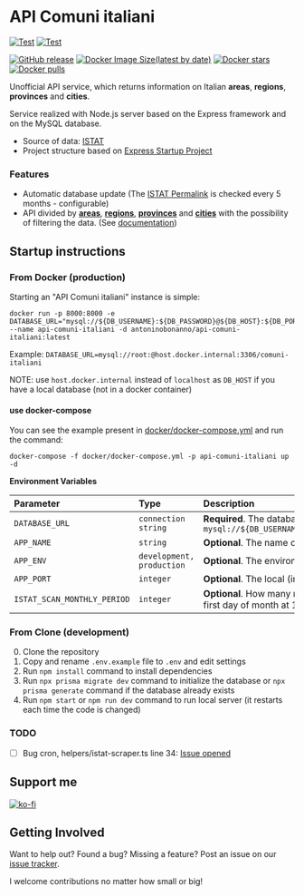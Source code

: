 # API Comuni italiani

[![Test](https://github.com/AntoninoBonanno/api-comuni-italiani/actions/workflows/docker-hub.yml/badge.svg)](https://github.com/AntoninoBonanno/api-comuni-italiani/actions/workflows/docker-hub.yml)
[![Test](https://github.com/AntoninoBonanno/api-comuni-italiani/actions/workflows/codeql-analysis.yml/badge.svg)](https://github.com/AntoninoBonanno/api-comuni-italiani/actions/workflows/codeql-analysis.yml)

[![GitHub release](https://img.shields.io/github/v/release/AntoninoBonanno/api-comuni-italiani)](https://github.com/AntoninoBonanno/api-comuni-italiani/releases)
[![Docker Image Size(latest by date)](https://img.shields.io/docker/image-size/antoninobonanno/api-comuni-italiani)](https://hub.docker.com/r/antoninobonanno/api-comuni-italiani "Click to view the image on Docker Hub")
[![Docker stars](https://img.shields.io/docker/stars/antoninobonanno/api-comuni-italiani.svg)](https://hub.docker.com/r/antoninobonanno/api-comuni-italiani 'DockerHub')
[![Docker pulls](https://img.shields.io/docker/pulls/antoninobonanno/api-comuni-italiani.svg)](https://hub.docker.com/r/antoninobonanno/api-comuni-italiani 'DockerHub')



Unofficial API service, which returns information on Italian **areas**, **regions**, **provinces** and **cities**.

Service realized with Node.js server based on the Express framework and on the MySQL database.

- Source of data: [ISTAT](https://www.istat.it/it/archivio/6789)
- Project structure based
  on [Express Startup Project](https://github.com/AntoninoBonanno/express-startup-project#express-startup-project)

### Features

- Automatic database update (The [ISTAT Permalink](https://www.istat.it/storage/codici-unita-amministrative/Elenco-comuni-italiani.xls) is checked
  every 5 months - configurable)
- API divided by [**areas**](/docs/api.md#areas), [**regions**](/docs/api.md#regions), [**provinces**](/docs/api.md#provinces) and [**cities**](/docs/api.md#cities) with the possibility of filtering the data. (See [documentation](/docs/api.md))

## Startup instructions 

### From Docker (production)

Starting an "API Comuni italiani" instance is simple:

```
docker run -p 8000:8000 -e DATABASE_URL="mysql://${DB_USERNAME}:${DB_PASSWORD}@${DB_HOST}:${DB_PORT}/${DB_DATABASE}" --name api-comuni-italiani -d antoninobonanno/api-comuni-italiani:latest
```

Example: `DATABASE_URL=mysql://root:@host.docker.internal:3306/comuni-italiani`

NOTE: use `host.docker.internal` instead of `localhost` as `DB_HOST` if you have a local database (not in a docker container)

#### use docker-compose

You can see the example present in [docker/docker-compose.yml](docker/docker-compose.yml) and run the command:

```
docker-compose -f docker/docker-compose.yml -p api-comuni-italiani up -d
```

**Environment Variables**

| Parameter | Type | Description |
| :--- | :--- | :--- |
| `DATABASE_URL` | `connection string` | **Required**. The database connection string: `mysql://${DB_USERNAME}:${DB_PASSWORD}@${DB_HOST}:${DB_PORT}/${DB_DATABASE}` |
| `APP_NAME` | `string` | **Optional**. The name of app: default `API Comuni Italiani` |
| `APP_ENV` | `development, production` | **Optional**. The environment mode: default `production` |
| `APP_PORT` | `integer` | **Optional**. The local (internal) port where the server is exposed: default `8000` |
| `ISTAT_SCAN_MONTHLY_PERIOD` | `integer` | **Optional**. How many months you want to scan on the ISTAT site, started every first day of month at 10:00: default `5` |

### From Clone (development)

0. Clone the repository
1. Copy and rename `.env.example` file to `.env` and edit settings
2. Run `npm install` command to install dependencies
3. Run `npx prisma migrate dev` command to initialize the database or `npx prisma generate` command if the database
   already exists
4. Run `npm start` or `npm run dev` command to run local server (it restarts each time the code is changed)

### TODO

- [ ] Bug cron, helpers/istat-scraper.ts line 34: [Issue opened](https://github.com/kelektiv/node-cron/issues/587)

## Support me

[![ko-fi](https://ko-fi.com/img/githubbutton_sm.svg)](https://ko-fi.com/C0C46QJ0M)

## Getting Involved

Want to help out? Found a bug? Missing a feature? Post an issue on
our [issue tracker](https://github.com/AntoninoBonanno/api-comuni-italiani/issues).

I welcome contributions no matter how small or big!
